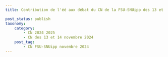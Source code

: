 ```yaml
---
title: Contribution de l'éé aux débat du CN de la FSU-SNUipp des 13 et 14 novembre 2024

post_status: publish
taxonomy:
    category:
        - CN 2024 2025
        - CN des 13 et 14 novembre 2024
    post_tag:
        - CN FSU-SNUipp novembre 2024
---
```


